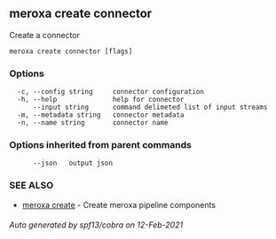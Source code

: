 ## meroxa create connector

Create a connector

```
meroxa create connector [flags]
```

### Options

```
  -c, --config string     connector configuration
  -h, --help              help for connector
      --input string      command delimeted list of input streams
  -m, --metadata string   connector metadata
  -n, --name string       connector name
```

### Options inherited from parent commands

```
      --json   output json
```

### SEE ALSO

* [meroxa create](meroxa_create.md)	 - Create meroxa pipeline components

###### Auto generated by spf13/cobra on 12-Feb-2021

